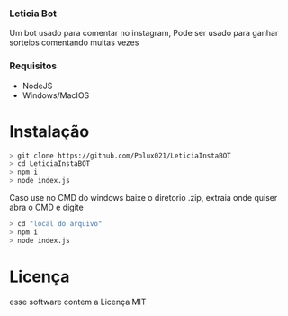 ### Leticia Bot

Um bot usado para comentar no instagram, Pode ser usado para ganhar sorteios comentando muitas vezes


### Requisitos

- NodeJS
- Windows/MacIOS

# Instalação

```bash
> git clone https://github.com/Polux021/LeticiaInstaBOT
> cd LeticiaInstaBOT
> npm i
> node index.js
```

Caso use no CMD do windows baixe o diretorio .zip, extraia onde quiser
abra o CMD e digite

```bash
> cd "local do arquivo"
> npm i
> node index.js
```

# Licença

esse software contem a Licença MIT

